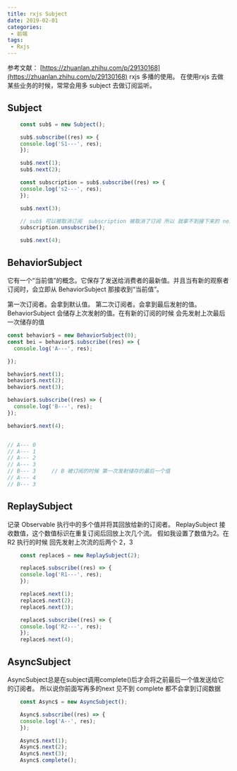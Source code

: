 ```yaml
---
title: rxjs Subject
date: 2019-02-01
categories: 
 - 前端
tags:
 - Rxjs
---
```



参考文献： [https://zhuanlan.zhihu.com/p/29130168](https://zhuanlan.zhihu.com/p/29130168)
rxjs 多播的使用。
在使用rxjs 去做某些业务的时候，常常会用多 subject 去做订阅监听。
## Subject

```typeScript
    const sub$ = new Subject();

    sub$.subscribe((res) => {
    console.log('S1---', res);
    });

    sub$.next(1);
    sub$.next(2);

    const subscription = sub$.subscribe((res) => {
    console.log('s2---', res);
    });

    sub$.next(3);

    // sub$ 可以被取消订阅  subscription 被取消了订阅 所以 就拿不到接下来的 next 4
    subscription.unsubscribe();

    sub$.next(4);
```

## BehaviorSubject 
它有一个“当前值”的概念。它保存了发送给消费者的最新值。并且当有新的观察者订阅时，会立即从 BehaviorSubject 那接收到“当前值”。

第一次订阅者。会拿到默认值。
第二次订阅者。会拿到最后发射的值。
BehaviorSubject 会储存上次发射的值。在有新的订阅的时候 会先发射上次最后一次储存的值
```typeScript
const behavior$ = new BehaviorSubject(0);
const bei = behavior$.subscribe((res) => {
  console.log('A---', res);   

});

behavior$.next(1);
behavior$.next(2);
behavior$.next(3);

behavior$.subscribe((res) => {
  console.log('B---', res);
});

behavior$.next(4);


// A--- 0
// A--- 1
// A--- 2
// A--- 3
// B--- 3     // B 被订阅的时候 第一次发射储存的最后一个值
// A--- 4
// B--- 3


```

## ReplaySubject   

记录 Observable 执行中的多个值并将其回放给新的订阅者。
ReplaySubject 接收数值，这个数值标识在重复订阅后回放上次几个流。
假如我设置了数值为2。在R2 执行的时候 回先发射上次流的后两个 2，3
```typeScript
    const replace$ = new ReplaySubject(2);

    replace$.subscribe((res) => {
    console.log('R1---', res);
    });

    replace$.next(1);
    replace$.next(2);
    replace$.next(3);

    replace$.subscribe((res) => {
    console.log('R2---', res);
    });
    replace$.next(4);
```

## AsyncSubject
AsyncSubject总是在subject调用complete()后才会将之前最后一个值发送给它的订阅者。
所以说你前面写再多的next 见不到 complete 都不会拿到订阅数据
```typeScript
    const Async$ = new AsyncSubject();

    Async$.subscribe((res) => {
    console.log('A--', res);
    });

    Async$.next(1);
    Async$.next(2);
    Async$.next(3);
    Async$.complete();
```